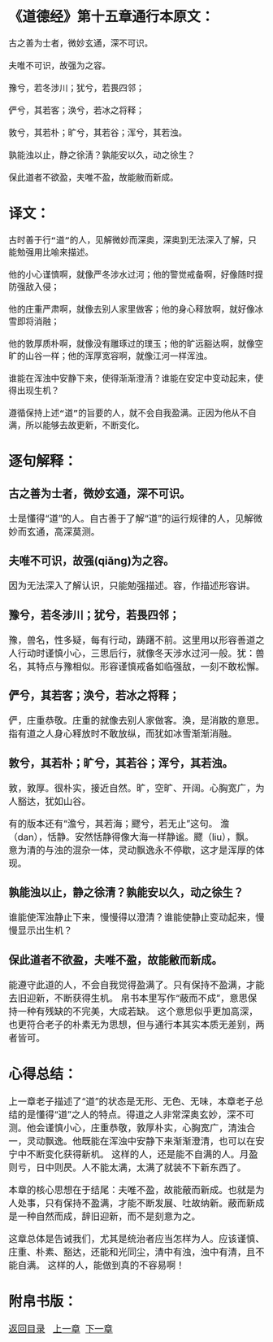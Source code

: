 <font size="4">

## 《道德经》第十五章通行本原文：

    古之善为士者，微妙玄通，深不可识。

    夫唯不可识，故强为之容。

    豫兮，若冬涉川；犹兮，若畏四邻；

    俨兮，其若客；涣兮，若冰之将释；

    敦兮，其若朴；旷兮，其若谷；浑兮，其若浊。

    孰能浊以止，静之徐清？孰能安以久，动之徐生？

    保此道者不欲盈，夫唯不盈，故能敝而新成。

## 译文：
 
    古时善于行“道”的人，见解微妙而深奥，深奥到无法深入了解，只能勉强用比喻来描述。
        
    他的小心谨慎啊，就像严冬涉水过河；他的警觉戒备啊，好像随时提防强敌入侵；
        
    他的庄重严肃啊，就像去别人家里做客；他的身心释放啊，就好像冰雪即将消融；
        
    他的敦厚质朴啊，就像没有雕琢过的璞玉；他的旷远豁达啊，就像空旷的山谷一样；他的浑厚宽容啊，就像江河一样浑浊。
        
    谁能在浑浊中安静下来，使得渐渐澄清？谁能在安定中变动起来，使得出现生机？
        
    遵循保持上述“道”的旨要的人，就不会自我盈满。正因为他从不自满，所以能够去故更新，不断变化。


## 逐句解释：

### 古之善为士者，微妙玄通，深不可识。
士是懂得“道”的人。自古善于了解“道”的运行规律的人，见解微妙而玄通，高深莫测。

### 夫唯不可识，故强(qiǎng)为之容。
因为无法深入了解认识，只能勉强描述。容，作描述形容讲。

### 豫兮，若冬涉川；犹兮，若畏四邻；
豫，兽名，性多疑，每有行动，踌躇不前。这里用以形容善道之人行动时谨慎小心，三思后行，就像冬天涉水过河一般。犹：兽名，其特点与豫相似。形容谨慎戒备如临强敌，一刻不敢松懈。

### 俨兮，其若客；涣兮，若冰之将释；
俨，庄重恭敬。庄重的就像去别人家做客。涣，是消散的意思。指有道之人身心释放时不敢放纵，而犹如冰雪渐渐消融。

### 敦兮，其若朴；旷兮，其若谷；浑兮，其若浊。
敦，敦厚。很朴实，接近自然。旷，空旷、开阔。心胸宽广，为人豁达，犹如山谷。

有的版本还有“澹兮，其若海；飂兮，若无止”这句。
澹（dan），恬静。安然恬静得像大海一样静谧。飂（liu），飘。
意为清的与浊的混杂一体，灵动飘逸永不停歇，这才是浑厚的体现。

### 孰能浊以止，静之徐清？孰能安以久，动之徐生？
谁能使浑浊静止下来，慢慢得以澄清？谁能使静止变动起来，慢慢显示出生机？

### 保此道者不欲盈，夫唯不盈，故能敝而新成。
能遵守此道的人，不会自我觉得盈满了。只有保持不盈满，才能去旧迎新，不断获得生机。
帛书本里写作“蔽而不成”，意思保持一种有残缺的不完美，大成若缺。
这个意思似乎更加高深，也更符合老子的朴素无为思想，但与通行本其实本质无差别，两者皆可。


## 心得总结：
上一章老子描述了“道”的状态是无形、无色、无味，本章老子总结的是懂得“道”之人的特点。得道之人非常深奥玄妙，深不可测。他会谨慎小心，庄重恭敬，敦厚朴实，心胸宽广，清浊合一，灵动飘逸。他既能在浑浊中安静下来渐渐澄清，也可以在安宁中不断变化获得新机。
这样的人，还是能不自满的人。月盈则亏，日中则昃。人不能太满，太满了就装不下新东西了。

本章的核心思想在于结尾：夫唯不盈，故能蔽而新成。也就是为人处事，只有保持不盈满，才能不断发展、吐故纳新。蔽而新成是一种自然而成，辞旧迎新，而不是刻意为之。

这章总体是告诫我们，尤其是统治者应当怎样为人。应该谨慎、庄重、朴素、豁达，还能和光同尘，清中有浊，浊中有清，且不能自满。
这样的人，能做到真的不容易啊！

## 附帛书版：


[返回目录](../README.md) &nbsp; [上一章](./14.md)&nbsp; [下一章](./16.md)

</font>

